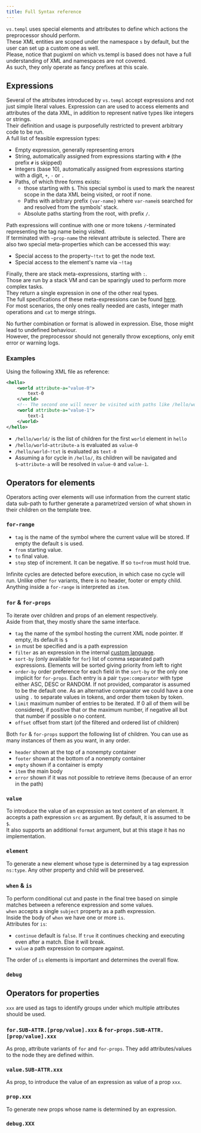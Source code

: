 ```yaml
---
title: Full Syntax reference
---
```


`vs.templ` uses special elements and attributes to define which actions the preprocessor should perform.  
These XML entities are scoped under the namespace `s` by default, but the user can set up a custom one as well.  
Please, notice that pugixml on which vs.templ is based does not have a full understanding of XML and namespaces are not covered.  
As such, they only operate as fancy prefixes at this scale.

## Expressions

Several of the attributes introduced by `vs.templ` accept expressions and not just simple literal values.
Expression can are used to access elements and attributes of the data XML, in addition to represent native types like integers or strings.  
Their definition and usage is purposefully restricted to prevent arbitrary code to be run.  
A full list of feasible expression types:

- Empty expression, generally representing errors
- String, automatically assigned from expressions starting with `#` (the prefix `#` is skipped)
- Integers (base 10), automatically assigned from expressions starting with a digit, `+`, `-` or `.`
- Paths, of which three forms exists:
  - those starting with `$`. This special symbol is used to mark the nearest scope in the data XML being visited, or root if none.
  - Paths with arbitrary prefix `{var-name}` where `var-name`is searched for and resolved from the symbols' stack.
  - Absolute paths starting from the root, with prefix `/`.

Path expressions will continue with one or more tokens `/`-terminated representing the tag name being visited.  
If terminated with `~prop-name` the relevant attribute is selected.
There are also two special meta-properties which can be accessed this way:

- Special access to the property`~!txt` to get the node text.
- Special access to the element's name via `~!tag`

Finally, there are stack meta-expressions, starting with `:`.  
Those are run by a stack VM and can be sparingly used to perform more complex tasks.  
They return a single expression in one of the other real types.  
The full specifications of these meta-expressions can be found [here](repl-vm.md).  
For most scenarios, the only ones really needed are casts, integer math operations and `cat` to merge strings.

No further combination or format is allowed in expression. Else, those might lead to undefined behaviour.  
However, the preprocessor should not generally throw exceptions, only emit error or warning logs.

### Examples

Using the following XML file as reference:

```xml
<hello>
    <world attribute-a="value-0">
        text-0
    </world>
    <!-- The second one will never be visited with paths like /hello/world/-->
    <world attribute-a="value-1">
        text-1
    </world>
</hello>
```

- `/hello/world/` is the list of children for the first `world` element in `hello`
- `/hello/world~attribute-a` is evaluated as `value-0`
- `/hello/world~!txt` is evaluated as `text-0`
- Assuming a for cycle in `/hello/`, its children will be navigated and `$~attribute-a` will be resolved in `value-0` and `value-1`.

## Operators for elements

Operators acting over elements will use information from the current static data sub-path to further generate a parametrized version of what shown in their children on the template tree.

### `for-range`

- `tag` is the name of the symbol where the current value will be stored. If empty the default `$` is used.
- `from` starting value.
- `to` final value.
- `step` step of increment. It can be negative. If so `to<from` must hold true.

Infinite cycles are detected before execution, in which case no cycle will run. Unlike other `for` variants, there is no header, footer or empty child. Anything inside a `for-range` is interpreted as `item`.

### `for` & `for-props`

To iterate over children and props of an element respectively.  
Aside from that, they mostly share the same interface.

- `tag` the name of the symbol hosting the current XML node pointer. If empty, its default is `$`
- `in` must be specified and is a path expression
- `filter` as an expression in the internal [custom language](./calc.md).
- `sort-by` (only available for `for`) list of comma separated path expressions. Elements will be sorted giving priority from left to right
- `order-by` order preference for each field in the `sort-by` or the only one implicit for `for-props`. Each entry is a pair `type:comparator` with type either ASC, DESC or RANDOM. If not provided, comparator is assumed to be the default one. As an alternative comparator we could have a one using `.` to separate values in tokens, and order them token by token.
- `limit` maximum number of entries to be iterated. If 0 all of them will be considered, if positive that or the maximum number, if negative all but that number if possible o no content.
- `offset` offset from start (of the filtered and ordered list of children)

Both `for` & `for-props` support the following list of children. You can use as many instances of them as you want, in any order.

- `header` shown at the top of a nonempty container
- `footer` shown at the bottom of a nonempty container
- `empty` shown if a container is empty
- `item` the main body
- `error` shown if it was not possible to retrieve items (because of an error in the path)

### `value`

To introduce the value of an expression as text content of an element. It accepts a path expression `src` as argument. By default, it is assumed to be `$`.  
It also supports an additional `format` argument, but at this stage it has no implementation.

### `element`

To generate a new element whose type is determined by a tag expression `ns:type`. Any other property and child will be preserved.

### `when` & `is`

To perform conditional cut and paste in the final tree based on simple matches between a reference expression and some values.  
`when` accepts a single `subject` property as a path expression.  
Inside the body of `when` we have one or more `is`.  
Attributes for `is`:

- `continue` default is `false`. If `true` it continues checking and executing even after a match. Else it will break.
- `value` a path expression to compare against.

The order of `is` elements is important and determines the overall flow.

### `debug`

## Operators for properties

`xxx` are used as tags to identify groups under which multiple attributes should be used.

### `for.SUB-ATTR.[prop/value].xxx` & `for-props.SUB-ATTR.[prop/value].xxx`

As prop, attribute variants of `for` and `for-props`. They add attributes/values to the node they are defined within.

### `value.SUB-ATTR.xxx`

As prop, to introduce the value of an expression as value of a prop `xxx`.

### `prop.xxx`

To generate new props whose name is determined by an expression.

### `debug.XXX`